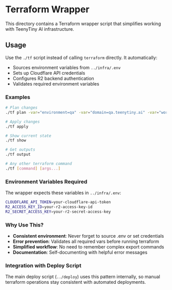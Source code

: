 # Terraform Wrapper

This directory contains a Terraform wrapper script that simplifies working with TeenyTiny AI infrastructure.

## Usage

Use the `./tf` script instead of calling `terraform` directly. It automatically:

- Sources environment variables from `../infra/.env`
- Sets up Cloudflare API credentials
- Configures R2 backend authentication
- Validates required environment variables

### Examples

```bash
# Plan changes
./tf plan -var="environment=qa" -var="domain=qa.teenytiny.ai" -var="worker_name=teenytiny-api-qa" -var="zone_name=teenytiny.ai" -var="cloudflare_account_id=your-account-id"

# Apply changes
./tf apply

# Show current state
./tf show

# Get outputs
./tf output

# Any other terraform command
./tf [command] [args...]
```

### Environment Variables Required

The wrapper expects these variables in `../infra/.env`:

```bash
CLOUDFLARE_API_TOKEN=your-cloudflare-api-token
R2_ACCESS_KEY_ID=your-r2-access-key-id
R2_SECRET_ACCESS_KEY=your-r2-secret-access-key
```

### Why Use This?

- **Consistent environment**: Never forget to source .env or set credentials
- **Error prevention**: Validates all required vars before running terraform
- **Simplified workflow**: No need to remember complex export commands
- **Documentation**: Self-documenting with helpful error messages

### Integration with Deploy Script

The main deploy script (`../deploy`) uses this pattern internally, so manual terraform operations stay consistent with automated deployments.